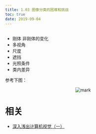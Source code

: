 ```yaml
---
title: 1.03 图像分类的困难和挑战
toc: true
date: 2019-09-04
---
```

##


- 刚体 非刚体的变化
- 多视角
- 尺度
- 遮挡
- 光照条件
- 类内差异


参考下图：


<center>

![mark](http://images.iterate.site/blog/image/20190903/PBnwC4cEiWlw.png?imageslim)

</center>



# 相关

- [深入浅出计算机视觉（一）](https://juejin.im/post/5d147c526fb9a07ed136e6e6)
